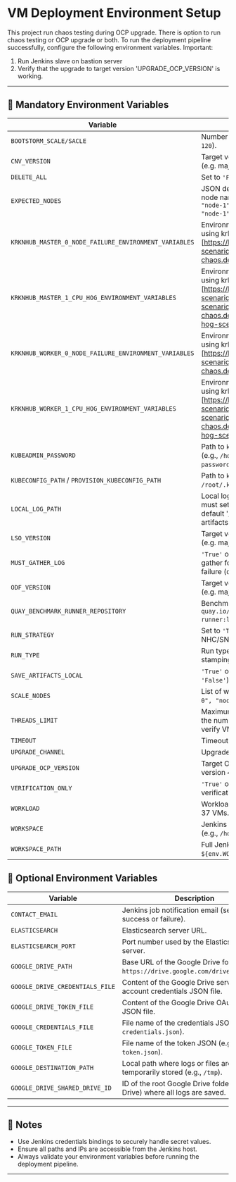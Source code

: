 # VM Deployment Environment Setup

This project run chaos testing during OCP upgrade.
There is option to run chaos testing or OCP upgrade or both.
To run the deployment pipeline successfully, configure the following environment variables.
Important:
1. Run Jenkins slave on bastion server
2. Verify that the upgrade to target version 'UPGRADE_OCP_VERSION' is working.
---

## 🚨 Mandatory Environment Variables
| Variable                                              | Description                                                                                                                                                                                                                                      |
|-------------------------------------------------------|--------------------------------------------------------------------------------------------------------------------------------------------------------------------------------------------------------------------------------------------------|
| `BOOTSTORM_SCALE/SACLE`                               | Number of VMs to scale during bootstorm (e.g., `120`).                                                                                                                                                                                           |
| `CNV_VERSION`                                         | Target version for the CNV Operator upgrade.  (e.g. major version 4.18)                                                                                                                                                                          |
| `DELETE_ALL`                                          | Set to `'False'` to retain running VMs.                                                                                                                                                                                                          |
| `EXPECTED_NODES`                                      | JSON defining expected master and worker node names, e.g., `{ "master": ["node-0", "node-1", "node-2"], "worker": ["node-0", "node-1", "node-2"] }`.                                                                                             |
| `KRKNHUB_MASTER_0_NODE_FAILURE_ENVIRONMENT_VARIABLES` | Environment variables for master node failure using krkn-hub:<br>[https://krkn-chaos.dev/docs/scenarios/node-scenarios/](https://krkn-chaos.dev/docs/scenarios/node-scenarios/)                                                                  |
| `KRKNHUB_MASTER_1_CPU_HOG_ENVIRONMENT_VARIABLES`      | Environment variables for master CPU hog using krkn-hub:<br>[https://krkn-chaos.dev/docs/scenarios/hog-scenarios/cpu-hog-scenario/cpu-hog-scenario-krkn-hub/](https://krkn-chaos.dev/docs/scenarios/hog-scenarios/cpu-hog-scenario/cpu-hog-scenario-krkn-hub/) |
| `KRKNHUB_WORKER_0_NODE_FAILURE_ENVIRONMENT_VARIABLES` | Environment variables for worker node failure using krkn-hub:<br>[https://krkn-chaos.dev/docs/scenarios/node-scenarios/](https://krkn-chaos.dev/docs/scenarios/node-scenarios/)                                                                  |
| `KRKNHUB_WORKER_1_CPU_HOG_ENVIRONMENT_VARIABLES`      | Environment variables for worker CPU hog using krkn-hub:<br>[https://krkn-chaos.dev/docs/scenarios/hog-scenarios/cpu-hog-scenario/cpu-hog-scenario-krkn-hub/](https://krkn-chaos.dev/docs/scenarios/hog-scenarios/cpu-hog-scenario/cpu-hog-scenario-krkn-hub/) |
| `KUBEADMIN_PASSWORD`                                  | Path to `kubeadmin-password` on the bastion host (e.g., `/home/jenkins/.kube/kubeadmin-password`).                                                                                                                                               |
| `KUBECONFIG_PATH` / `PROVISION_KUBECONFIG_PATH`       | Path to `kubeconfig` on the bastion host (e.g., `/root/.kube/config`).                                                                                                                                                                           |
| `LOCAL_LOG_PATH`                                      | Local log path on bastion server for debugging, must set `SAVE_ARTIFACTS_LOCAL = 'True'`  (e.g. default '/tmp/benchmark-runner-run-artifacts')                                                                                                   |
| `LSO_VERSION`                                         | Target version for the LSO Operator upgrade.  (e.g. major version 4.18)                                                                                                                                                                          |
| `MUST_GATHER_LOG`                                     | `'True'` or `'False'`; when `'True'`, collects must gather for cnv/odf operators in vm verification failure (default is `'False'`).                                                                                                              |
| `ODF_VERSION`                                         | Target version for the ODF Operator upgrade.  (e.g. major version 4.18)                                                                                                                                                                          |
| `QUAY_BENCHMARK_RUNNER_REPOSITORY`                    | Benchmark-runner image from Quay.io (e.g., `quay.io/benchmark-runner/benchmark-runner:latest`).                                                                                                                                                  |
| `RUN_STRATEGY`                                        | Set to `'True'` to apply `Always` runStrategy for NHC/SNR operators.                                                                                                                                                                             |
| `RUN_TYPE`                                            | Run type identifier, typically `'chaos_ci'` for log stamping.                                                                                                                                                                                    |
| `SAVE_ARTIFACTS_LOCAL`                                | `'True'` or `'False'` to save logs locally (default is `'False'`).                                                                                                                                                                               |
| `SCALE_NODES`                                         | List of workload nodes to scale on (e.g., `["node-0", "node-1", "node-2"]`).                                                                                                                                                                     |
| `THREADS_LIMIT`                                       | Maximum number of parallel threads; based on the number of physical CPUs on bastion, to verify VM status in parallel (e.g., `20`).                                                                                                               |
| `TIMEOUT`                                             | Timeout for operations in seconds (e.g., `7200`).                                                                                                                                                                                                |
| `UPGRADE_CHANNEL`                                     | Upgrade channel: `stable` (default) or `candidate`.                                                                                                                                                                                              |
| `UPGRADE_OCP_VERSION`                                 | Target OpenShift version for upgrade. (e.g. full version 4.18.13)                                                                                                                                                                                |
| `VERIFICATION_ONLY`                                   | `'True'` or `'False'`; when `'True'`, only verification is performed (default is `'True'`).                                                                                                                                                      |
| `WORKLOAD`                                            | Workload type; use `bootstorm_vm` to run Fedora 37 VMs.                                                                                                                                                                                          |
| `WORKSPACE`                                           | Jenkins workspace path on the bastion host (e.g., `/home/jenkins`).                                                                                                                                                                              |
| `WORKSPACE_PATH`                                      | Full Jenkins job workspace path (e.g., `${env.WORKSPACE}/workspace/${env.JOB_NAME}/`).                                                                                                                                                           |

## 🔧 Optional Environment Variables
| Variable                         | Description                                                                            |
|----------------------------------| -------------------------------------------------------------------------------------- |
| `CONTACT_EMAIL`                  | Jenkins job notification email (sent on job success or failure).                       |
| `ELASTICSEARCH`                  | Elasticsearch server URL.                                                              |
| `ELASTICSEARCH_PORT`             | Port number used by the Elasticsearch server.                                          |
| `GOOGLE_DRIVE_PATH`              | Base URL of the Google Drive folder (e.g., `https://drive.google.com/drive/folders/`). |
| `GOOGLE_DRIVE_CREDENTIALS_FILE`  | Content of the Google Drive service account credentials JSON file.                     |
| `GOOGLE_DRIVE_TOKEN_FILE`        | Content of the Google Drive OAuth token JSON file.                                     |
| `GOOGLE_CREDENTIALS_FILE`        | File name of the credentials JSON (e.g., `credentials.json`).                          |
| `GOOGLE_TOKEN_FILE`              | File name of the token JSON (e.g., `token.json`).                                      |
| `GOOGLE_DESTINATION_PATH`        | Local path where logs or files are temporarily stored (e.g., `/tmp`).                  |
| `GOOGLE_DRIVE_SHARED_DRIVE_ID`   | ID of the root Google Drive folder (Shared Drive) where all logs are saved.            |

---

## 📌 Notes

- Use Jenkins credentials bindings to securely handle secret values.
- Ensure all paths and IPs are accessible from the Jenkins host.
- Always validate your environment variables before running the deployment pipeline.


---

